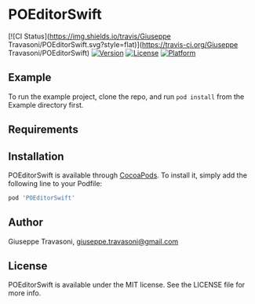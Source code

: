 # POEditorSwift

[![CI Status](https://img.shields.io/travis/Giuseppe Travasoni/POEditorSwift.svg?style=flat)](https://travis-ci.org/Giuseppe Travasoni/POEditorSwift)
[![Version](https://img.shields.io/cocoapods/v/POEditorSwift.svg?style=flat)](https://cocoapods.org/pods/POEditorSwift)
[![License](https://img.shields.io/cocoapods/l/POEditorSwift.svg?style=flat)](https://cocoapods.org/pods/POEditorSwift)
[![Platform](https://img.shields.io/cocoapods/p/POEditorSwift.svg?style=flat)](https://cocoapods.org/pods/POEditorSwift)

## Example

To run the example project, clone the repo, and run `pod install` from the Example directory first.

## Requirements

## Installation

POEditorSwift is available through [CocoaPods](https://cocoapods.org). To install
it, simply add the following line to your Podfile:

```ruby
pod 'POEditorSwift'
```

## Author

Giuseppe Travasoni, giuseppe.travasoni@gmail.com

## License

POEditorSwift is available under the MIT license. See the LICENSE file for more info.
